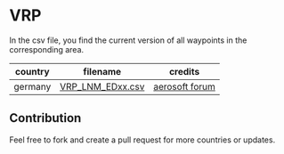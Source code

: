 # VRP

In the csv file, you find the current version of all waypoints in the corresponding area.

| country | filename | credits|
|-----|----|---|
| germany | [VRP_LNM_EDxx.csv](https://raw.githubusercontent.com/Heiss/VRP/master/VRP_LNM_EDxx.csv) | [aerosoft forum](https://forum.aerosoft.com/index.php?/topic/122760-pflichtmeldepunkte-waypoints-in-x-plane-11/&do=findComment&comment=942902) |

## Contribution

Feel free to fork and create a pull request for more countries or updates.
